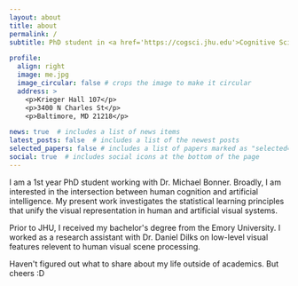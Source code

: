 ```yaml
---
layout: about
title: about
permalink: /
subtitle: PhD student in <a href='https://cogsci.jhu.edu'>Cognitive Science</a> at the Johns Hopkins University.

profile:
  align: right
  image: me.jpg
  image_circular: false # crops the image to make it circular
  address: >
    <p>Krieger Hall 107</p>
    <p>3400 N Charles St</p>
    <p>Baltimore, MD 21218</p>

news: true  # includes a list of news items
latest_posts: false  # includes a list of the newest posts
selected_papers: false # includes a list of papers marked as "selected={true}"
social: true  # includes social icons at the bottom of the page
---
```


I am a 1st year PhD student working with Dr. Michael Bonner. Broadly, I am interested in the intersection between human cognition and artificial intelligence. My present work investigates the statistical learning principles that unify the visual representation in human and artificial visual systems.

Prior to JHU, I received my bachelor's degree from the Emory University. I worked as a research assistant with Dr. Daniel Dilks on low-level visual features relevent to human visual scene processing.

Haven't figured out what to share about my life outside of academics. But cheers :D